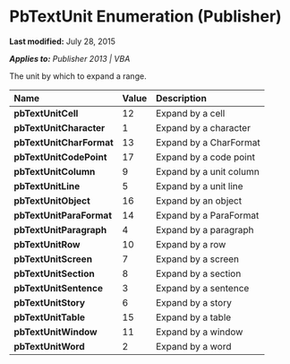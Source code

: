 
# PbTextUnit Enumeration (Publisher)

 **Last modified:** July 28, 2015

 _**Applies to:** Publisher 2013 | VBA_

The unit by which to expand a range.



|**Name**|**Value**|**Description**|
|:-----|:-----|:-----|
| **pbTextUnitCell**|12|Expand by a cell|
| **pbTextUnitCharacter**|1|Expand by a character|
| **pbTextUnitCharFormat**|13|Expand by a CharFormat|
| **pbTextUnitCodePoint**|17|Expand by a code point|
| **pbTextUnitColumn**|9|Expand by a unit column|
| **pbTextUnitLine**|5|Expand by a unit line|
| **pbTextUnitObject**|16|Expand by an object|
| **pbTextUnitParaFormat**|14|Expand by a ParaFormat|
| **pbTextUnitParagraph**|4|Expand by a paragraph|
| **pbTextUnitRow**|10|Expand by a row|
| **pbTextUnitScreen**|7|Expand by a screen|
| **pbTextUnitSection**|8|Expand by a section|
| **pbTextUnitSentence**|3|Expand by a sentence|
| **pbTextUnitStory**|6|Expand by a story|
| **pbTextUnitTable**|15|Expand by a table|
| **pbTextUnitWindow**|11|Expand by a window|
| **pbTextUnitWord**|2|Expand by a word|
